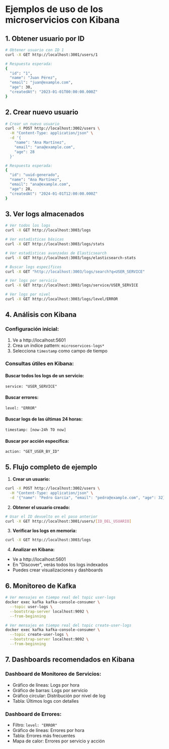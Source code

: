 # Ejemplos de uso de los microservicios con Kibana

## 1. Obtener usuario por ID

```bash
# Obtener usuario con ID 1
curl -X GET http://localhost:3001/users/1

# Respuesta esperada:
{
  "id": "1",
  "name": "Juan Pérez",
  "email": "juan@example.com",
  "age": 30,
  "createdAt": "2023-01-01T00:00:00.000Z"
}
```

## 2. Crear nuevo usuario

```bash
# Crear un nuevo usuario
curl -X POST http://localhost:3002/users \
  -H "Content-Type: application/json" \
  -d '{
    "name": "Ana Martínez",
    "email": "ana@example.com",
    "age": 28
  }'

# Respuesta esperada:
{
  "id": "uuid-generado",
  "name": "Ana Martínez",
  "email": "ana@example.com",
  "age": 28,
  "createdAt": "2024-01-01T12:00:00.000Z"
}
```

## 3. Ver logs almacenados

```bash
# Ver todos los logs
curl -X GET http://localhost:3003/logs

# Ver estadísticas básicas
curl -X GET http://localhost:3003/logs/stats

# Ver estadísticas avanzadas de Elasticsearch
curl -X GET http://localhost:3003/logs/elasticsearch-stats

# Buscar logs específicos
curl -X GET "http://localhost:3003/logs/search?q=USER_SERVICE"

# Ver logs por servicio
curl -X GET http://localhost:3003/logs/service/USER_SERVICE

# Ver logs por nivel
curl -X GET http://localhost:3003/logs/level/ERROR
```

## 4. Análisis con Kibana

### Configuración inicial:
1. Ve a http://localhost:5601
2. Crea un índice pattern: `microservices-logs*`
3. Selecciona `timestamp` como campo de tiempo

### Consultas útiles en Kibana:

#### Buscar todos los logs de un servicio:
```
service: "USER_SERVICE"
```

#### Buscar errores:
```
level: "ERROR"
```

#### Buscar logs de las últimas 24 horas:
```
timestamp: [now-24h TO now]
```

#### Buscar por acción específica:
```
action: "GET_USER_BY_ID"
```

## 5. Flujo completo de ejemplo

1. **Crear un usuario:**
```bash
curl -X POST http://localhost:3002/users \
  -H "Content-Type: application/json" \
  -d '{"name": "Pedro García", "email": "pedro@example.com", "age": 32}'
```

2. **Obtener el usuario creado:**
```bash
# Usar el ID devuelto en el paso anterior
curl -X GET http://localhost:3001/users/[ID_DEL_USUARIO]
```

3. **Verificar los logs en memoria:**
```bash
curl -X GET http://localhost:3003/logs
```

4. **Analizar en Kibana:**
- Ve a http://localhost:5601
- En "Discover", verás todos los logs indexados
- Puedes crear visualizaciones y dashboards

## 6. Monitoreo de Kafka

```bash
# Ver mensajes en tiempo real del topic user-logs
docker exec kafka kafka-console-consumer \
  --topic user-logs \
  --bootstrap-server localhost:9092 \
  --from-beginning

# Ver mensajes en tiempo real del topic create-user-logs
docker exec kafka kafka-console-consumer \
  --topic create-user-logs \
  --bootstrap-server localhost:9092 \
  --from-beginning
```

## 7. Dashboards recomendados en Kibana

### Dashboard de Monitoreo de Servicios:
- Gráfico de líneas: Logs por hora
- Gráfico de barras: Logs por servicio
- Gráfico circular: Distribución por nivel de log
- Tabla: Últimos logs con detalles

### Dashboard de Errores:
- Filtro: `level: "ERROR"`
- Gráfico de líneas: Errores por hora
- Tabla: Errores más frecuentes
- Mapa de calor: Errores por servicio y acción
